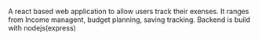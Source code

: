A react based web application to allow users track their exenses.
It ranges from Income managent, budget planning, saving tracking.
Backend is build with nodejs(express)

